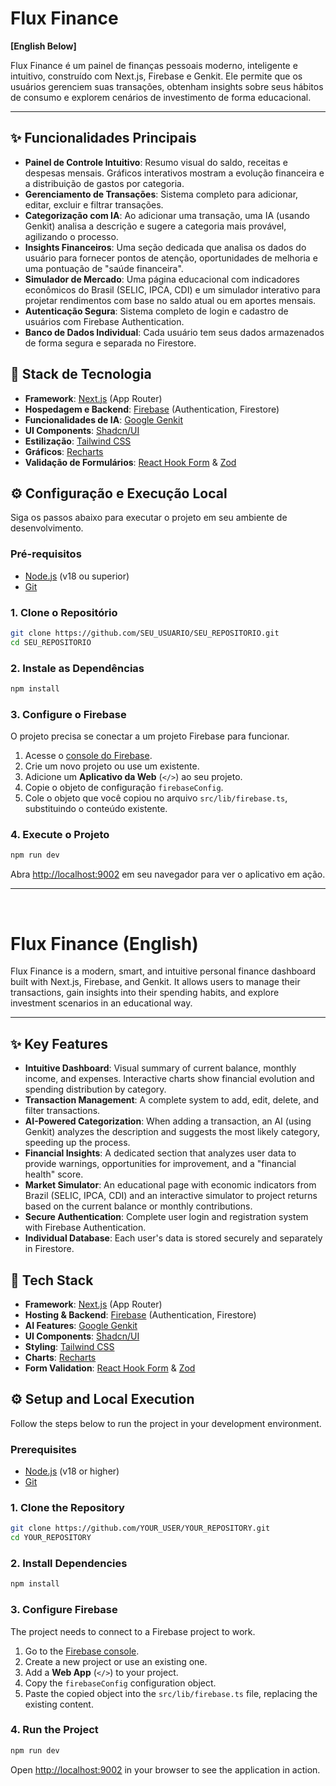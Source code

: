 # Flux Finance

**[English Below]**

Flux Finance é um painel de finanças pessoais moderno, inteligente e intuitivo, construído com Next.js, Firebase e Genkit. Ele permite que os usuários gerenciem suas transações, obtenham insights sobre seus hábitos de consumo e explorem cenários de investimento de forma educacional.

---

## ✨ Funcionalidades Principais

- **Painel de Controle Intuitivo**: Resumo visual do saldo, receitas e despesas mensais. Gráficos interativos mostram a evolução financeira e a distribuição de gastos por categoria.
- **Gerenciamento de Transações**: Sistema completo para adicionar, editar, excluir e filtrar transações.
- **Categorização com IA**: Ao adicionar uma transação, uma IA (usando Genkit) analisa a descrição e sugere a categoria mais provável, agilizando o processo.
- **Insights Financeiros**: Uma seção dedicada que analisa os dados do usuário para fornecer pontos de atenção, oportunidades de melhoria e uma pontuação de "saúde financeira".
- **Simulador de Mercado**: Uma página educacional com indicadores econômicos do Brasil (SELIC, IPCA, CDI) e um simulador interativo para projetar rendimentos com base no saldo atual ou em aportes mensais.
- **Autenticação Segura**: Sistema completo de login e cadastro de usuários com Firebase Authentication.
- **Banco de Dados Individual**: Cada usuário tem seus dados armazenados de forma segura e separada no Firestore.

## 🚀 Stack de Tecnologia

- **Framework**: [Next.js](https://nextjs.org/) (App Router)
- **Hospedagem e Backend**: [Firebase](https://firebase.google.com/) (Authentication, Firestore)
- **Funcionalidades de IA**: [Google Genkit](https://firebase.google.com/docs/genkit)
- **UI Components**: [Shadcn/UI](https://ui.shadcn.com/)
- **Estilização**: [Tailwind CSS](https://tailwindcss.com/)
- **Gráficos**: [Recharts](https://recharts.org/)
- **Validação de Formulários**: [React Hook Form](https://react-hook-form.com/) & [Zod](https://zod.dev/)

## ⚙️ Configuração e Execução Local

Siga os passos abaixo para executar o projeto em seu ambiente de desenvolvimento.

### Pré-requisitos

- [Node.js](https://nodejs.org/) (v18 ou superior)
- [Git](https://git-scm.com/)

### 1. Clone o Repositório

```bash
git clone https://github.com/SEU_USUARIO/SEU_REPOSITORIO.git
cd SEU_REPOSITORIO
```

### 2. Instale as Dependências

```bash
npm install
```

### 3. Configure o Firebase

O projeto precisa se conectar a um projeto Firebase para funcionar.

1.  Acesse o [console do Firebase](https://console.firebase.google.com/).
2.  Crie um novo projeto ou use um existente.
3.  Adicione um **Aplicativo da Web** (`</>`) ao seu projeto.
4.  Copie o objeto de configuração `firebaseConfig`.
5.  Cole o objeto que você copiou no arquivo `src/lib/firebase.ts`, substituindo o conteúdo existente.

### 4. Execute o Projeto

```bash
npm run dev
```

Abra [http://localhost:9002](http://localhost:9002) em seu navegador para ver o aplicativo em ação.

---
<br>

# Flux Finance (English)

Flux Finance is a modern, smart, and intuitive personal finance dashboard built with Next.js, Firebase, and Genkit. It allows users to manage their transactions, gain insights into their spending habits, and explore investment scenarios in an educational way.

---

## ✨ Key Features

- **Intuitive Dashboard**: Visual summary of current balance, monthly income, and expenses. Interactive charts show financial evolution and spending distribution by category.
- **Transaction Management**: A complete system to add, edit, delete, and filter transactions.
- **AI-Powered Categorization**: When adding a transaction, an AI (using Genkit) analyzes the description and suggests the most likely category, speeding up the process.
- **Financial Insights**: A dedicated section that analyzes user data to provide warnings, opportunities for improvement, and a "financial health" score.
- **Market Simulator**: An educational page with economic indicators from Brazil (SELIC, IPCA, CDI) and an interactive simulator to project returns based on the current balance or monthly contributions.
- **Secure Authentication**: Complete user login and registration system with Firebase Authentication.
- **Individual Database**: Each user's data is stored securely and separately in Firestore.

## 🚀 Tech Stack

- **Framework**: [Next.js](https://nextjs.org/) (App Router)
- **Hosting & Backend**: [Firebase](https://firebase.google.com/) (Authentication, Firestore)
- **AI Features**: [Google Genkit](https://firebase.google.com/docs/genkit)
- **UI Components**: [Shadcn/UI](https://ui.shadcn.com/)
- **Styling**: [Tailwind CSS](https://tailwindcss.com/)
- **Charts**: [Recharts](https://recharts.org/)
- **Form Validation**: [React Hook Form](https://react-hook-form.com/) & [Zod](https://zod.dev/)

## ⚙️ Setup and Local Execution

Follow the steps below to run the project in your development environment.

### Prerequisites

- [Node.js](https://nodejs.org/) (v18 or higher)
- [Git](https://git-scm.com/)

### 1. Clone the Repository

```bash
git clone https://github.com/YOUR_USER/YOUR_REPOSITORY.git
cd YOUR_REPOSITORY
```

### 2. Install Dependencies

```bash
npm install
```

### 3. Configure Firebase

The project needs to connect to a Firebase project to work.

1.  Go to the [Firebase console](https://console.firebase.google.com/).
2.  Create a new project or use an existing one.
3.  Add a **Web App** (`</>`) to your project.
4.  Copy the `firebaseConfig` configuration object.
5.  Paste the copied object into the `src/lib/firebase.ts` file, replacing the existing content.

### 4. Run the Project

```bash
npm run dev
```

Open [http://localhost:9002](http://localhost:9002) in your browser to see the application in action.
